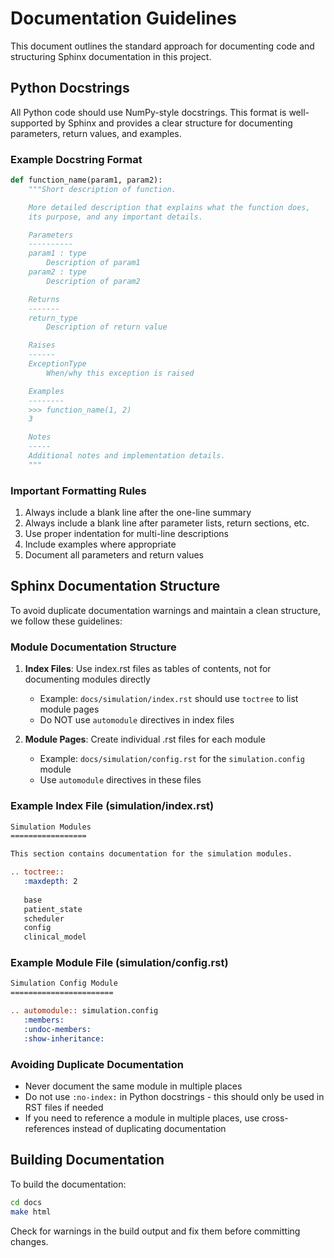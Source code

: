 # Documentation Guidelines

This document outlines the standard approach for documenting code and structuring Sphinx documentation in this project.

## Python Docstrings

All Python code should use NumPy-style docstrings. This format is well-supported by Sphinx and provides a clear structure for documenting parameters, return values, and examples.

### Example Docstring Format

```python
def function_name(param1, param2):
    """Short description of function.

    More detailed description that explains what the function does,
    its purpose, and any important details.

    Parameters
    ----------
    param1 : type
        Description of param1
    param2 : type
        Description of param2

    Returns
    -------
    return_type
        Description of return value

    Raises
    ------
    ExceptionType
        When/why this exception is raised

    Examples
    --------
    >>> function_name(1, 2)
    3

    Notes
    -----
    Additional notes and implementation details.
    """
```

### Important Formatting Rules

1. Always include a blank line after the one-line summary
2. Always include a blank line after parameter lists, return sections, etc.
3. Use proper indentation for multi-line descriptions
4. Include examples where appropriate
5. Document all parameters and return values

## Sphinx Documentation Structure

To avoid duplicate documentation warnings and maintain a clean structure, we follow these guidelines:

### Module Documentation Structure

1. **Index Files**: Use index.rst files as tables of contents, not for documenting modules directly
   - Example: `docs/simulation/index.rst` should use `toctree` to list module pages
   - Do NOT use `automodule` directives in index files

2. **Module Pages**: Create individual .rst files for each module
   - Example: `docs/simulation/config.rst` for the `simulation.config` module
   - Use `automodule` directives in these files

### Example Index File (simulation/index.rst)

```rst
Simulation Modules
=================

This section contains documentation for the simulation modules.

.. toctree::
   :maxdepth: 2
   
   base
   patient_state
   scheduler
   config
   clinical_model
```

### Example Module File (simulation/config.rst)

```rst
Simulation Config Module
=======================

.. automodule:: simulation.config
   :members:
   :undoc-members:
   :show-inheritance:
```

### Avoiding Duplicate Documentation

- Never document the same module in multiple places
- Do not use `:no-index:` in Python docstrings - this should only be used in RST files if needed
- If you need to reference a module in multiple places, use cross-references instead of duplicating documentation

## Building Documentation

To build the documentation:

```bash
cd docs
make html
```

Check for warnings in the build output and fix them before committing changes.
